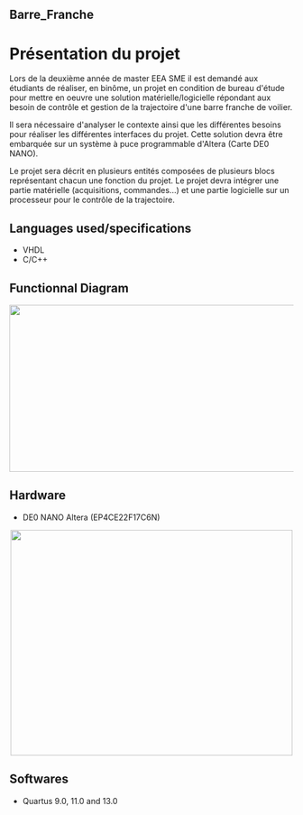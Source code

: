 ## Barre_Franche
# Présentation du projet

Lors de la deuxième année de master EEA SME il est demandé aux étudiants de réaliser, en binôme, un projet en condition de bureau d'étude pour mettre en oeuvre une solution matérielle/logicielle répondant aux besoin de contrôle et gestion de la trajectoire d'une barre franche de voilier.

Il sera nécessaire d'analyser le contexte ainsi que les différentes besoins pour réaliser les différentes interfaces du projet. Cette solution devra être embarquée sur un système à puce programmable d'Altera (Carte DE0 NANO).

Le projet sera décrit en plusieurs entités composées de plusieurs blocs représentant chacun une fonction du projet. Le projet devra intégrer une partie matérielle (acquisitions, commandes...) et une partie logicielle sur un processeur pour le contrôle de la trajectoire.

## Languages used/specifications

+   VHDL
+   C/C++

## Functionnal Diagram

<p align="center">
  <img src="https://image.noelshack.com/fichiers/2019/37/4/1568325538-bloc.png" width="548px" height="296px"/></p>

## Hardware

+   DE0 NANO Altera (EP4CE22F17C6N)

<p align="center">
  <img src="https://market.samm.com/de0-nano-en-fpga-terasic-1501-59-B.png" width="500px" height="400px"/></p>

## Softwares

+   Quartus 9.0, 11.0 and 13.0